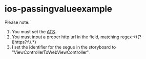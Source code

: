 # ios-passingvalueexample

Please note:

1. You must set the [ATS](https://gist.github.com/mlynch/284699d676fe9ed0abfa).
2. You must input a proper http url in the field, matching regex->((?i)https?:\\/.*)
3. I set the identifier for the segue in the storyboard to "ViewControllerToWebViewController".
